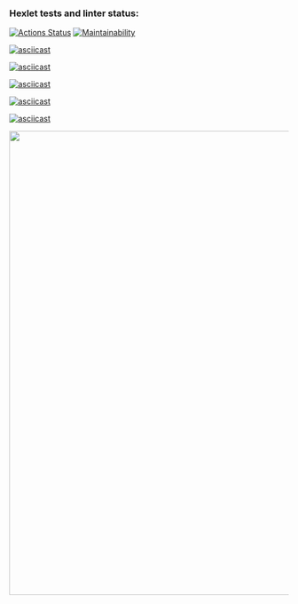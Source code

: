 ### Hexlet tests and linter status:
[![Actions Status](https://github.com/W-i-T/python-project-lvl1/workflows/hexlet-check/badge.svg)](https://github.com/W-i-T/python-project-lvl1/actions)
[![Maintainability](https://api.codeclimate.com/v1/badges/22739ad4a5a7e21f3b1c/maintainability)](https://codeclimate.com/github/W-i-T/python-project-lvl1/maintainability)

 
[![asciicast](https://asciinema.org/a/bfa2de71-0f97-424b-b813-ec95477317b7.png)](https://asciinema.org/a/bfa2de71-0f97-424b-b813-ec95477317b7)

[![asciicast](https://asciinema.org/a/5RMhPkBcuGJ8DTdz124nmVqEG.png)](https://asciinema.org/a/5RMhPkBcuGJ8DTdz124nmVqEG)

[![asciicast](https://asciinema.org/a/QB1JDIKIqIPEo6HSfPUBZFqaT.png)](https://asciinema.org/a/QB1JDIKIqIPEo6HSfPUBZFqaT)

[![asciicast](https://asciinema.org/a/OUbTQW4n5mVY9HcQ6mdF2xlWs.png)](https://asciinema.org/a/OUbTQW4n5mVY9HcQ6mdF2xlWs)

[![asciicast](https://asciinema.org/a/dzAy3UeSSU1dAvoA8E1ZzomM3.png)](https://asciinema.org/a/dzAy3UeSSU1dAvoA8E1ZzomM3)

<a href="https://asciinema.org/a/dzAy3UeSSU1dAvoA8E1ZzomM3?autoplay=1"><img src="https://asciinema.org/a/dzAy3UeSSU1dAvoA8E1ZzomM3.png" width="836"/></a>

<script src="https://asciinema.org/a/dzAy3UeSSU1dAvoA8E1ZzomM3.js" id="asciicast-dzAy3UeSSU1dAvoA8E1ZzomM3" async></script>
